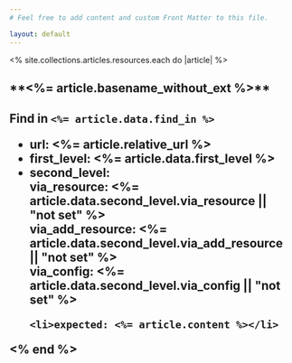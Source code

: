 ```yaml
---
# Feel free to add content and custom Front Matter to this file.

layout: default
---
```


<% site.collections.articles.resources.each do |article| %>
  <h2>**<%= article.basename_without_ext %>**<h2>
  <p>Find in <code><%= article.data.find_in %></code></p>
  <ul>
    <li>url: <%= article.relative_url %></li>
    <li>first_level: <%= article.data.first_level %></li>
    <li>second_level:<br />
      via_resource: <%= article.data.second_level.via_resource || "not set" %><br />
      via_add_resource: <%= article.data.second_level.via_add_resource  || "not set" %><br />
      via_config: <%= article.data.second_level.via_config || "not set" %>
    </li>

    <li>expected: <%= article.content %></li>
  </ul>
<% end %>
